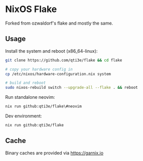 # NixOS Flake

Forked from ozwaldorf's flake and mostly the same.

## Usage

Install the system and reboot (x86_64-linux):

```sh
git clone https://github.com/qti3e/flake && cd flake

# copy your hardware config in
cp /etc/nixos/hardware-configuration.nix system

# build and reboot
sudo nixos-rebuild switch --upgrade-all --flake . && reboot
```

Run standalone neovim:

```sh
nix run github:qti3e/flake\#neovim
```

Dev environment:

```sh
nix run github:qti3e/flake
```

## Cache

Binary caches are provided via https://garnix.io
